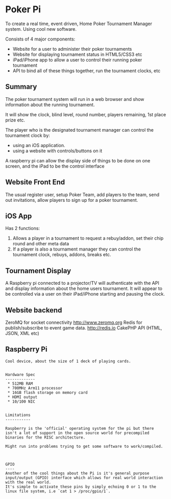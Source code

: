 Poker Pi
========

To create a real time, event driven, Home Poker Tournament Manager system. Using cool new software.

Consists of 4 major components:

 * Website for a user to administer their poker tournaments 
 * Website for displaying tournament status in HTML5/CSS3 etc
 * iPad/iPhone app to allow a user to control their running poker tournament
 * API to bind all of these things together, run the tournament clocks, etc

Summary
-------

The poker tournament system will run in a web browser and show information about the running tournament.

It will show the clock, blind level, round number, players remaining, 1st place prize etc.

The player who is the designated tournament manager can control the tournament clock by:
 - using an iOS application.
 - using a website with controls/buttons on it

A raspberry pi can allow the display side of things to be done on one screen, and the iPad to be the control interface


Website Front End
-----------------
The usual register user, setup Poker Team, add players to the team, send out invitations, allow players to sign up for a poker tournament.


iOS App 
--------------

Has 2 functions:

 1. Allows a player in a tournament to request a rebuy/addon, set their chip round and other meta data
 2. If a player is also a tournament manager they can control the tournament clock, rebuys, addons, breaks etc.


Tournament Display
------------------
A Raspberry pi connected to a projector/TV will authenticate with the API and display information about the home users tournament.
It will appear to be controlled via a user on their iPad/iPhone starting and pausing the clock.


Website backend
----------------
ZeroMQ for socket connectivity			 			http://www.zeromq.org
Redis for publish/subscribe to event game data.		http://redis.io
CakePHP API (HTML, JSON, XML etc)




Raspberry Pi
------------
	Cool device, about the size of 1 deck of playing cards. 


	Hardware Spec
	-------------
	 * 512MB RAM
	 * 700MHz Arm11 processor
	 * 16GB flash storage on memory card
	 * HDMI output
	 * 10/100 NIC


	Limitations
	-----------

	Raspberry is the 'official' operating system for the pi but there isn't a lot of support in the open source world for precompiled binaries for the RISC architecture. 

	Might run into problems trying to get some software to work/compiled. 



	GPIO
	----
	Another of the cool things about the Pi is it's general purpose input/output (GPIO) interface which allows for real world interaction with the real world. 
	It's simple to activate these pins by simply echoing 0 or 1 to the linux file system, i.e `cat 1 > /proc/gpio/1`. 

